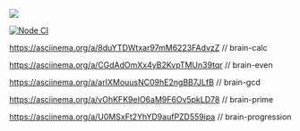 <a href="https://codeclimate.com/github/Saga6569/frontend-project-lvl1/maintainability"><img src="https://api.codeclimate.com/v1/badges/9014601b27c2cee4f689/maintainability" /></a>

[![Node CI](https://github.com/Saga6569/frontend-project-lvl1/workflows/Node%20CI/badge.svg)](https://github.com/Saga6569/frontend-project-lvl1/actions)



https://asciinema.org/a/8duYTDWtxar97mM6223FAdvzZ // brain-calc

https://asciinema.org/a/CGdAdOmXx4yB2KvpTMUn39tqr // brain-even

https://asciinema.org/a/arIXMouusNC09hE2ngBB7JLfB // brain-gcd

https://asciinema.org/a/vOhKFK9eIO6aM9F6Ov5pkLD78 // brain-prime

https://asciinema.org/a/U0MSxFt2YhYD9aufPZD559ipa // brain-progression


 
 
